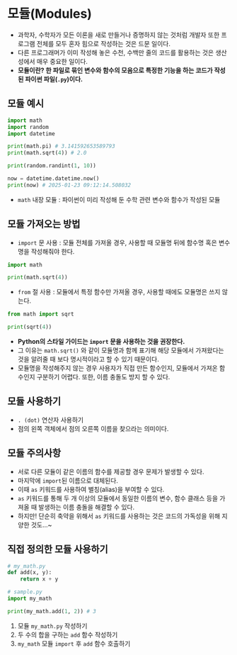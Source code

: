 # 모듈(Modules)
- 과학자, 수학자가 모든 이론을 새로 만들거나 증명하지 않는 것처럼 개발자 또한 프로그램 전체를 모두 혼자 힘으로 작성하는 것은 드문 일이다.
- 다른 프로그래머가 이미 작성해 놓은 수천, 수백만 줄의 코드를 활용하는 것은 생산성에서 매우 중요한 일이다.
- **모듈이란? 한 파일로 묶인 변수와 함수의 모음으로 특정한 기능을 하는 코드가 작성된 파이썬 파일(`.py`)이다.**

## 모듈 예시
```python
import math
import random
import datetime

print(math.pi) # 3.141592653589793
print(math.sqrt(4)) # 2.0

print(random.randint(1, 10))

now = datetime.datetime.now()
print(now) # 2025-01-23 09:12:14.508032
```
- `math` 내장 모듈 : 파이썬이 미리 작성해 둔 수학 관련 변수와 함수가 작성된 모듈

## 모듈 가져오는 방법
- `import` 문 사용 :  모듈 전체를 가져올 경우, 사용할 때 모듈명 뒤에 함수명 혹은 변수명을 작성해줘야 한다.
```python
import math

print(math.sqrt(4))
```
- `from` 절 사용 : 모듈에서 특정 함수만 가져올 경우, 사용할 때에도 모듈명은 쓰지 않는다.
```python
from math import sqrt

print(sqrt(4))
```
- **Python의 스타일 가이드는 `import` 문을 사용하는 것을 권장한다.** 
- 그 이유는 `math.sqrt()` 와 같이 모듈명과 함께 표기해 해당 모듈에서 가져왔다는 것을 알려줄 때 보다 명시적이라고 할 수 있기 때문이다. 
- 모듈명을 작성해주지 않는 경우 사용자가 직접 만든 함수인지, 모듈에서 가져온 함수인지 구분하기 어렵다. 또한, 이름 충돌도 방지 할 수 있다.

## 모듈 사용하기
- `. (dot)` 연산자 사용하기
- 점의 왼쪽 객체에서 점의 오른쪽 이름을 찾으라는 의미이다.

## 모듈 주의사항
- 서로 다른 모듈이 같은 이름의 함수를 제공할 경우 문제가 발생할 수 있다.
- 마지막에 `import`된 이름으로 대체된다.
- 이때 `as` 키워드를 사용하여 별칭(alias)을 부여할 수 있다.
- `as` 키워드를 통해 두 개 이상의 모듈에서 동일한 이름의 변수, 함수 클래스 등을 가져올 때 발생하는 이름 충돌을 해결할 수 있다. 
- 하지만! 단순히 축약을 위해서 `as` 키워드를 사용하는 것은 코드의 가독성을 위해 지양한 것도...~

## 직접 정의한 모듈 사용하기
```python
# my_math.py
def add(x, y):
    return x + y
```
```python
# sample.py
import my_math

print(my_math.add(1, 2)) # 3
```
1. 모듈 `my_math.py` 작성하기
2. 두 수의 합을 구하는 `add` 함수 작성하기
3. `my_math` 모듈 `import` 후 `add` 함수 호출하기
